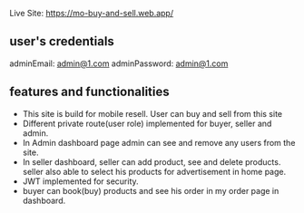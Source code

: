 Live Site: https://mo-buy-and-sell.web.app/

user's credentials
------------------------
adminEmail: <admin@1.com>
adminPassword: <admin@1.com>

features and functionalities
-------------------------------
* This site is build for mobile resell. User can buy and sell from this site
* Different private route(user role) implemented for buyer, seller and admin.
* In Admin dashboard page admin can see and remove any users from the site.
* In seller dashboard, seller can add product, see and delete products. seller also able to select his products for advertisement in home page.
* JWT implemented for security.
* buyer can book(buy) products and see his order in my order page in dashboard.